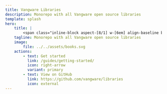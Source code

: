 ```yaml
---
title: Vangware Libraries
description: Monorepo with all Vangware open source libraries
template: splash
hero:
    title: |
        <span class="inline-block aspect-[8/1] w-[6em] align-baseline bg-[url(/logo.svg)] bg-center bg-no-repeat text-transparent">Vangware</span> Libraries
    tagline: Monorepo with all Vangware open source libraries
    image:
        file: ../../assets/books.svg
    actions:
        - text: Get started
          link: /guides/getting-started/
          icon: right-arrow
          variant: primary
        - text: View on GitHub
          link: https://github.com/vangware/libraries
          icon: external
---
```

